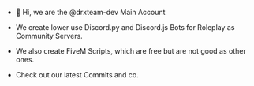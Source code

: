 - 👋 Hi, we are the @drxteam-dev Main Account

- We create lower use Discord.py and Discord.js Bots for Roleplay as Community Servers.
- We also create FiveM Scripts, which are free but are not good as other ones.

- Check out our latest Commits and co.

<!---
drxteam-dev/drxteam-dev is a ✨ special ✨ repository because its `README.md` (this file) appears on your GitHub profile.
You can click the Preview link to take a look at your changes.
--->
